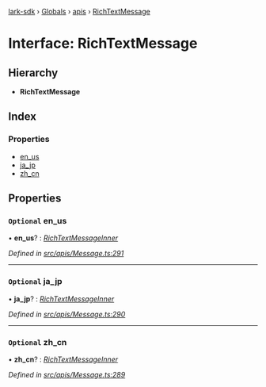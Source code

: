 [lark-sdk](../README.md) › [Globals](../globals.md) › [apis](../modules/apis.md) › [RichTextMessage](apis.richtextmessage.md)

# Interface: RichTextMessage

## Hierarchy

* **RichTextMessage**

## Index

### Properties

* [en_us](apis.richtextmessage.md#optional-en_us)
* [ja_jp](apis.richtextmessage.md#optional-ja_jp)
* [zh_cn](apis.richtextmessage.md#optional-zh_cn)

## Properties

### `Optional` en_us

• **en_us**? : *[RichTextMessageInner](apis.richtextmessageinner.md)*

*Defined in [src/apis/Message.ts:291](https://github.com/TbhT/lark-sdk/blob/5ecb791/src/apis/Message.ts#L291)*

___

### `Optional` ja_jp

• **ja_jp**? : *[RichTextMessageInner](apis.richtextmessageinner.md)*

*Defined in [src/apis/Message.ts:290](https://github.com/TbhT/lark-sdk/blob/5ecb791/src/apis/Message.ts#L290)*

___

### `Optional` zh_cn

• **zh_cn**? : *[RichTextMessageInner](apis.richtextmessageinner.md)*

*Defined in [src/apis/Message.ts:289](https://github.com/TbhT/lark-sdk/blob/5ecb791/src/apis/Message.ts#L289)*

